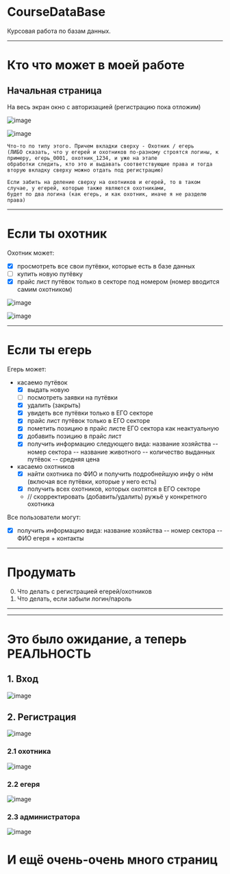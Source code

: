 # CourseDataBase
Курсовая работа по базам данных.

---
# Кто что может в моей работе
## Начальная страница
На весь экран окно с авторизацией (регистрацию пока отложим) 

![image](https://user-images.githubusercontent.com/54107546/105728742-8db49d00-5f3d-11eb-8332-384dfe922bae.png)

![image](https://user-images.githubusercontent.com/54107546/105747922-7502b200-5f52-11eb-8be1-c716168a2411.png)


```
Что-то по типу этого. Причем вкладки сверху - Охотник / егерь 
(ЛИБО сказать, что у егерей и охотников по-разному строятся логины, к примеру, егерь_0001, охотник_1234, и уже на этапе 
обработки следить, кто это и выдавать соответствующие права и тогда вторую вкладку сверху можно отдать под регистрацию)

Если забить на деление сверху на охотников и егерей, то в таком случае, у егерей, которые также являются охотниками, 
будет по два логина (как егерь, и как охотник, иначе я не разделю права)
```

---

# Если ты охотник
Охотник может:
- [x] просмотреть все свои путёвки, которые есть в базе данных
- [ ] купить новую путёвку
- [x] прайс лист путёвок только в секторе под номером (номер вводится самим охотником)

![image](https://user-images.githubusercontent.com/54107546/105752863-e04f8280-5f58-11eb-9217-75982f33a25a.png)

![image](https://user-images.githubusercontent.com/54107546/105753932-79cb6400-5f5a-11eb-92ab-2b8f1c5183ae.png)

---

# Если ты егерь
Егерь может:
- касаемо путёвок
  - [x] выдать новую
  - [ ] посмотреть заявки на путёвки
  - [x] удалить (закрыть)
  - [x] увидеть все путёвки только в ЕГО секторе
  - [x] прайс лист путёвок только в ЕГО секторе 
  - [x] пометить позицию в прайс листе ЕГО сектора как неактуальную
  - [X] добавить позицию в прайс лист
  - [X] получить информацию следующего вида: название хозяйства -- номер сектора -- название животного -- количество выданных путёвок -- средняя цена
- касаемо охотников
  - [x] найти охотника по ФИО и получить подробнейшую инфу о нём (включая все путёвки, которые у него есть)
  - [x] получить всех охотников, которых охотятся в ЕГО секторе
  - // скорректировать (добавить/удалить) ружьё у конкретного охотника


Все пользователи могут:
  - [x] получить информацию вида: название хозяйства -- номер сектора -- ФИО егеря + контакты

---

# Продумать
0. Что делать с регистрацией егерей/охотников
0. Что делать, если забыли логин/пароль

---
---
# Это было ожидание, а теперь РЕАЛЬНОСТЬ
## 1. Вход
![image](https://user-images.githubusercontent.com/54107546/121745442-f7a89a00-cb0c-11eb-9c6e-1e73dfcc27c0.png)

## 2. Регистрация
![image](https://user-images.githubusercontent.com/54107546/121745475-042cf280-cb0d-11eb-8ae7-485c1c7dfcba.png)

### 2.1 охотника
![image](https://user-images.githubusercontent.com/54107546/121745003-70f3bd00-cb0c-11eb-9a97-38230d246ef2.png)

### 2.2 егеря
![image](https://user-images.githubusercontent.com/54107546/121745175-bca66680-cb0c-11eb-97a2-3f8c5e6a9d90.png)

### 2.3 администратора
![image](https://user-images.githubusercontent.com/54107546/121744823-24a87d00-cb0c-11eb-9cf3-0dc2bfe7fcb5.png)

# И ещё очень-очень много страниц
